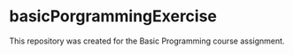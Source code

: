 # basicPorgrammingExercise
This repository was created for the Basic Programming course assignment.
